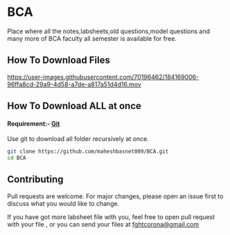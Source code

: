 # BCA 
Place where all the notes,labsheets,old questions,model questions and many more of BCA faculty all semester is available for free. 

## How To Download Files


https://user-images.githubusercontent.com/70196462/184169006-96ffa8cd-29a9-4d58-a7de-a817a51d4d16.mov


## How To Download ALL at once 
#### Requirement:- [Git](https://git-scm.com/downloads)

Use  git to download all folder recursively at once.

```bash
git clone https://github.com/maheshbasnet089/BCA.git
cd BCA

```

## Contributing
Pull requests are welcome. For major changes, please open an issue first to discuss what you would like to change.

If you have got more labsheet file with you, feel free to open pull request with your file , or you can send your files at fghtcorona@gmail.com


